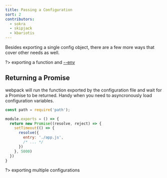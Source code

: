 ```yaml
---
title: Passing a Configuration
sort: 2
contributors:
  - sokra
  - skipjack
  - kbariotis
---
```


Besides exporting a single config object, there are a few more ways that cover other needs as well.

?> exporting a function and [--env](https://webpack.js.org/configuration/environment/)

## Returning a Promise

webpack will run the function exported by the configuration file and wait for a Promise to be returned. Handy when you need to asyncronously load configuration variables.

```js
const path = require('path');

module.exports = () => {
  return new Promise((resolve, reject) => {
    setTimeout(() => {
      resolve({
        entry: './app.js',
        /* ... */
      })
    }, 5000)
  })
}
```

?> exporting multiple configurations